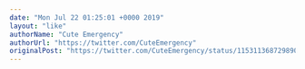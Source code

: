 ```yaml
---
date: "Mon Jul 22 01:25:01 +0000 2019"
layout: "like"
authorName: "Cute Emergency"
authorUrl: "https://twitter.com/CuteEmergency"
originalPost: "https://twitter.com/CuteEmergency/status/1153113687298904064"
---
```

